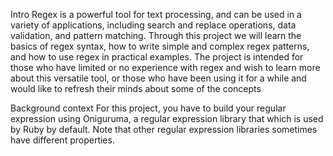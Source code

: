 Intro
Regex is a powerful tool for text processing, and can be used in a variety of applications, including search and replace operations, data validation, and pattern matching. Through this project we will learn the basics of regex syntax, how to write simple and complex regex patterns, and how to use regex in practical examples. The project is intended for those who have limited or no experience with regex and wish to learn more about this versatile tool, or those who have been using it for a while and would like to refresh their minds about some of the concepts

Background context
For this project, you have to build your regular expression using Oniguruma, a regular expression library that which is used by Ruby by default. Note that other regular expression libraries sometimes have different properties.
